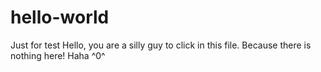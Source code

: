 # hello-world
Just for test
Hello, you are a silly guy to click in this file.
Because there is nothing here! Haha ^0^
